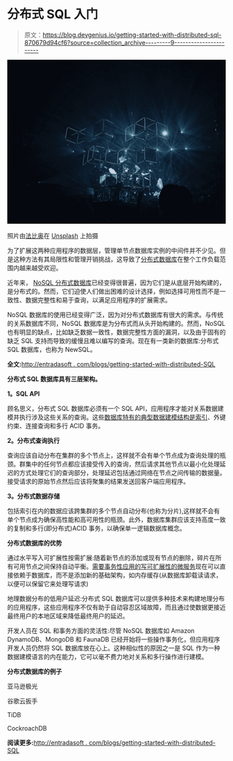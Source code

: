 # 分布式 SQL 入门

> 原文：<https://blog.devgenius.io/getting-started-with-distributed-sql-870679d94cf6?source=collection_archive---------9----------------------->

![](img/98bd053743c6c963b00a1bd9dc592be6.png)

照片由[法比奥](https://unsplash.com/@fabioha?utm_source=medium&utm_medium=referral)在 [Unsplash](https://unsplash.com?utm_source=medium&utm_medium=referral) 上拍摄

为了扩展这两种应用程序的数据层，管理单节点数据库实例的中间件并不少见。但是这种方法有其局限性和管理开销挑战，这导致了[分布式数据库](http://entradasoft.com/blogs/getting-started-with-distributed-sql)在整个工作负载范围内越来越受欢迎。

近年来， [NoSQL 分布式数据库](http://entradasoft.com/blogs/getting-started-with-distributed-sql)已经变得很普遍，因为它们是从底层开始构建的，是分布式的。然而，它们迫使人们做出困难的设计选择，例如选择可用性而不是一致性、数据完整性和易于查询，以满足应用程序的扩展需求。

NoSQL 数据库的使用已经变得广泛，因为对分布式数据库有很大的需求。与传统的关系数据库不同，NoSQL 数据库是为分布式而从头开始构建的。然而，NoSQL 也有明显的缺点，比如缺乏数据一致性，数据完整性方面的漏洞，以及由于固有的缺乏 SQL 支持而导致的缓慢且难以编写的查询。现在有一类新的数据库:分布式 SQL 数据库，也称为 NewSQL。

**全文:**[http://entradasoft . com/blogs/getting-started-with-distributed-SQL](http://entradasoft.com/blogs/getting-started-with-distributed-sql)

**分布式 SQL 数据库具有三层架构。**

**1。SQL API**

顾名思义，分布式 SQL 数据库必须有一个 SQL API，应用程序才能对关系数据建模并执行涉及这些关系的查询。这些[数据库特有的典型数据建模结构是索引](http://entradasoft.com/blogs/getting-started-with-distributed-sql)、外键约束、连接查询和多行 ACID 事务。

**2。分布式查询执行**

查询应该自动分布在集群的多个节点上，这样就不会有单个节点成为查询处理的瓶颈。群集中的任何节点都应该接受传入的查询，然后请求其他节点以最小化处理延迟的方式处理它们的查询部分，处理延迟包括通过网络在节点之间传输的数据量。接受请求的原始节点然后应该将聚集的结果发送回客户端应用程序。

**3。分布式数据存储**

包括索引在内的数据应该跨集群的多个节点自动分布(也称为分片),这样就不会有单个节点成为确保高性能和高可用性的瓶颈。此外，数据库集群应该支持高度一致的复制和多行(即分布式)ACID 事务，以确保单一逻辑数据库概念。

**分布式数据库的优势**

通过水平写入可扩展性按需扩展:随着新节点的添加或现有节点的删除，碎片在所有可用节点之间保持自动平衡。[需要事务性应用的写可扩展性的微服务](http://entradasoft.com/blogs/getting-started-with-distributed-sql)现在可以直接依赖于数据库，而不是添加新的基础架构，如内存缓存(从数据库卸载读请求，以便可以保留它来处理写请求)

地理数据分布的低用户延迟:分布式 SQL 数据库可以提供多种技术来构建地理分布的应用程序，这些应用程序不仅有助于自动容忍区域故障，而且通过使数据更接近最终用户的本地区域来降低最终用户的延迟。

开发人员在 SQL 和事务方面的灵活性:尽管 NoSQL 数据库如 Amazon DynamoDB、MongoDB 和 FaunaDB 已经开始将一些操作事务化，但应用程序开发人员仍然将 SQL 数据库放在心上。这种相似性的原因之一是 SQL 作为一种数据建模语言的内在能力，它可以毫不费力地对关系和多行操作进行建模。

**分布式数据库的例子**

亚马逊极光

谷歌云扳手

TiDB

CockroachDB

**阅读更多:**[http://entradasoft . com/blogs/getting-started-with-distributed-SQL](http://entradasoft.com/blogs/getting-started-with-distributed-sql)
